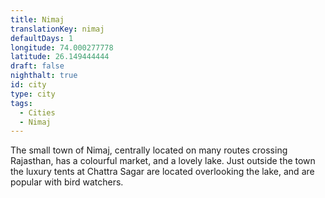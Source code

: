 ```yaml
---
title: Nimaj
translationKey: nimaj
defaultDays: 1
longitude: 74.000277778
latitude: 26.149444444
draft: false
nighthalt: true
id: city
type: city
tags:
  - Cities
  - Nimaj
---
```

The small town of Nimaj, centrally located on many routes crossing Rajasthan, has a colourful market, and a lovely lake. Just outside the town the luxury tents at Chattra Sagar are located overlooking the lake, and are popular with bird watchers. 